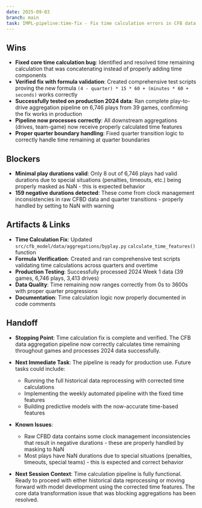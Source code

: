```yaml
---
date: 2025-09-03
branch: main
task: IMPL-pipeline:time-fix - Fix time calculation errors in CFB data aggregation pipeline
---
```


## Wins

- **Fixed core time calculation bug**: Identified and resolved time remaining calculation that was concatenating instead of properly adding time components
- **Verified fix with formula validation**: Created comprehensive test scripts proving the new formula `(4 - quarter) * 15 * 60 + (minutes * 60 + seconds)` works correctly
- **Successfully tested on production 2024 data**: Ran complete play-to-drive aggregation pipeline on 6,746 plays from 39 games, confirming the fix works in production
- **Pipeline now processes correctly**: All downstream aggregations (drives, team-game) now receive properly calculated time features
- **Proper quarter boundary handling**: Fixed quarter transition logic to correctly handle time remaining at quarter boundaries

## Blockers

- **Minimal play durations valid**: Only 8 out of 6,746 plays had valid durations due to special situations (penalties, timeouts, etc.) being properly masked as NaN - this is expected behavior
- **159 negative durations detected**: These come from clock management inconsistencies in raw CFBD data and quarter transitions - properly handled by setting to NaN with warning

## Artifacts & Links

- **Time Calculation Fix**: Updated `src/cfb_model/data/aggregations/byplay.py` `calculate_time_features()` function 
- **Formula Verification**: Created and ran comprehensive test scripts validating time calculations across quarters and overtime
- **Production Testing**: Successfully processed 2024 Week 1 data (39 games, 6,746 plays, 3,413 drives) 
- **Data Quality**: Time remaining now ranges correctly from 0s to 3600s with proper quarter progressions
- **Documentation**: Time calculation logic now properly documented in code comments

## Handoff

- **Stopping Point**: Time calculation fix is complete and verified. The CFB data aggregation pipeline now correctly calculates time remaining throughout games and processes 2024 data successfully.

- **Next Immediate Task**: The pipeline is ready for production use. Future tasks could include:
  - Running the full historical data reprocessing with corrected time calculations
  - Implementing the weekly automated pipeline with the fixed time features
  - Building predictive models with the now-accurate time-based features

- **Known Issues**: 
  - Raw CFBD data contains some clock management inconsistencies that result in negative durations - these are properly handled by masking to NaN
  - Most plays have NaN durations due to special situations (penalties, timeouts, special teams) - this is expected and correct behavior

- **Next Session Context**: Time calculation pipeline is fully functional. Ready to proceed with either historical data reprocessing or moving forward with model development using the corrected time features. The core data transformation issue that was blocking aggregations has been resolved.
